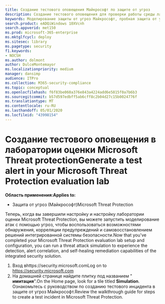 ```yaml
---
title: Создание тестового оповещения Майкрософт по защите от угроз
description: Создание тестового оповещения для проверки работы среды лаборатории Microsoft Threat protection
keywords: Моделирование защиты от угроз Майкрософт, пробная защита от угроз Майкрософт, создание тестового оповещения в Microsoft Threat Protection, тестовое оповещение в лаборатории оценки защиты от угроз Майкрософт
search.product: eADQiWindows 10XVcnh
search.appverid: met150
ms.prod: microsoft-365-enterprise
ms.mktglfcycl: deploy
ms.sitesec: library
ms.pagetype: security
f1.keywords:
- NOCSH
ms.author: dolmont
author: DulceMontemayor
ms.localizationpriority: medium
manager: dansimp
audience: ITPro
ms.collection: M365-security-compliance
ms.topic: conceptual
ms.openlocfilehash: f6f83be060a376e843a4224add6e5815f0a7b6b3
ms.sourcegitcommit: b57d597edbff5ab6cff8c2b04d27c15b0024776f
ms.translationtype: MT
ms.contentlocale: ru-RU
ms.lasthandoff: 05/01/2020
ms.locfileid: "43998154"
---
```

# <a name="generate-a-test-alert-in-your-microsoft-threat-protection-evaluation-lab"></a><span data-ttu-id="d103a-104">Создание тестового оповещения в лаборатории оценки Microsoft Threat protection</span><span class="sxs-lookup"><span data-stu-id="d103a-104">Generate a test alert in your Microsoft Threat Protection evaluation lab</span></span>  

<span data-ttu-id="d103a-105">**Область применения:**</span><span class="sxs-lookup"><span data-stu-id="d103a-105">**Applies to:**</span></span>
- <span data-ttu-id="d103a-106">Защита от угроз (Майкрософт)</span><span class="sxs-lookup"><span data-stu-id="d103a-106">Microsoft Threat Protection</span></span>

<span data-ttu-id="d103a-107">Теперь, когда вы завершили настройку и настройку лаборатории оценки Microsoft Threat Protection, вы можете запустить моделирование атак с помощью угроз, чтобы воспользоваться возможностями обнаружения, корреляции предупреждений и самовосстановлением решений интегрированной системы безопасности.</span><span class="sxs-lookup"><span data-stu-id="d103a-107">Now that you've completed your Microsoft Threat Protection evaluation lab setup and configuration, you can run a threat attack simulation to experience the detection, alert correlation, and self-healing remediation capabilities of the integrated security solution.</span></span>  

1. <span data-ttu-id="d103a-108">Вход вhttps://security.microsoft.com</span><span class="sxs-lookup"><span data-stu-id="d103a-108">Log on to https://security.microsoft.com</span></span>
2. <span data-ttu-id="d103a-109">На домашней странице найдите плитку под названием " **имитация**".</span><span class="sxs-lookup"><span data-stu-id="d103a-109">On the Home page, look for a tile titled **Simulation**.</span></span>  <span data-ttu-id="d103a-110">Ознакомьтесь с руководством по созданию тестового инцидента в защите от угроз Майкрософт.</span><span class="sxs-lookup"><span data-stu-id="d103a-110">Review the walkthrough guide for steps to create a test incident in Microsoft Threat Protection.</span></span>
